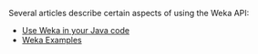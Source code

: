 Several articles describe certain aspects of using the Weka API:

* [Use Weka in your Java code](use_weka_in_your_java_code.md)
* [Weka Examples](weka_examples.md)

